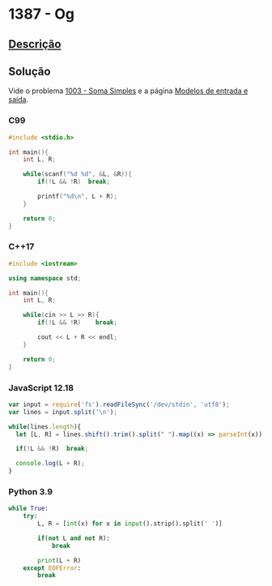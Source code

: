 # 1387 - Og

## [Descrição](https://www.beecrowd.com.br/judge/pt/problems/view/1387)

## Solução

Vide o problema [1003 - Soma Simples](../../iniciante/1003/README.md) e a página [Modelos de entrada e saída](../../../introducao/modelos-de-entrada-e-saida/README.md).

### C99
```c
#include <stdio.h>

int main(){
    int L, R;

    while(scanf("%d %d", &L, &R)){
        if(!L && !R)  break;

        printf("%d\n", L + R);
    }

    return 0;
}
```

### C++17
```cpp
#include <iostream>

using namespace std;

int main(){
    int L, R;

    while(cin >> L >> R){
        if(!L && !R)    break;

        cout << L + R << endl;
    }

    return 0;
}
```

### JavaScript 12.18
```javascript
var input = require('fs').readFileSync('/dev/stdin', 'utf8');
var lines = input.split('\n');

while(lines.length){
  let [L, R] = lines.shift().trim().split(" ").map((x) => parseInt(x));

  if(!L && !R)  break;

  console.log(L + R);
}
```

### Python 3.9
```python
while True:
    try:
        L, R = [int(x) for x in input().strip().split(' ')]

        if(not L and not R):
            break

        print(L + R)
    except EOFError:
        break
```